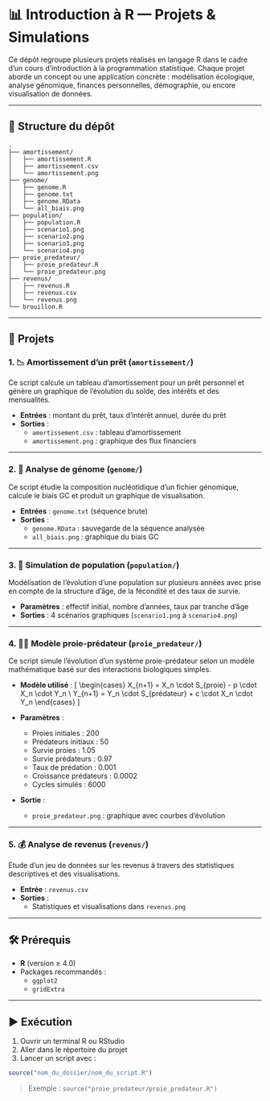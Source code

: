 # 📊 Introduction à R — Projets & Simulations

Ce dépôt regroupe plusieurs projets réalisés en langage R dans le cadre d’un cours d’introduction à la programmation statistique. Chaque projet aborde un concept ou une application concrète : modélisation écologique, analyse génomique, finances personnelles, démographie, ou encore visualisation de données.

---

## 📁 Structure du dépôt

```
.
├── amortissement/
│   ├── amortissement.R
│   ├── amortissement.csv
│   └── amortissement.png
├── genome/
│   ├── genome.R
│   ├── genome.txt
│   ├── genome.RData
│   └── all_biais.png
├── population/
│   ├── population.R
│   ├── scenario1.png
│   ├── scenario2.png
│   ├── scenario3.png
│   └── scenario4.png
├── proie_predateur/
│   ├── proie_predateur.R
│   └── proie_predateur.png
├── revenus/
│   ├── revenus.R
│   ├── revenus.csv
│   └── revenus.png
└── brouillon.R
```

---

## 🧮 Projets

### 1. 📉 Amortissement d’un prêt (`amortissement/`)
Ce script calcule un tableau d’amortissement pour un prêt personnel et génère un graphique de l’évolution du solde, des intérêts et des mensualités.

- **Entrées** : montant du prêt, taux d’intérêt annuel, durée du prêt
- **Sorties** :
  - `amortissement.csv` : tableau d’amortissement
  - `amortissement.png` : graphique des flux financiers

---

### 2. 🧬 Analyse de génome (`genome/`)
Ce script étudie la composition nucléotidique d’un fichier génomique, calcule le biais GC et produit un graphique de visualisation.

- **Entrées** : `genome.txt` (séquence brute)
- **Sorties** :
  - `genome.RData` : sauvegarde de la séquence analysée
  - `all_biais.png` : graphique du biais GC

---

### 3. 👥 Simulation de population (`population/`)
Modélisation de l’évolution d’une population sur plusieurs années avec prise en compte de la structure d’âge, de la fécondité et des taux de survie.

- **Paramètres** : effectif initial, nombre d’années, taux par tranche d’âge
- **Sorties** : 4 scénarios graphiques (`scenario1.png` à `scenario4.png`)

---

### 4. 🐇🦊 Modèle proie-prédateur (`proie_predateur/`)
Ce script simule l’évolution d’un système proie-prédateur selon un modèle mathématique basé sur des interactions biologiques simples.

- **Modèle utilisé** :
  \[
  \begin{cases}
  X_{n+1} = X_n \cdot S_{proie} - p \cdot X_n \cdot Y_n \\
  Y_{n+1} = Y_n \cdot S_{prédateur} + c \cdot X_n \cdot Y_n
  \end{cases}
  \]

- **Paramètres** :
  - Proies initiales : 200
  - Prédateurs initiaux : 50
  - Survie proies : 1.05
  - Survie prédateurs : 0.97
  - Taux de prédation : 0.001
  - Croissance prédateurs : 0.0002
  - Cycles simulés : 6000

- **Sortie** :
  - `proie_predateur.png` : graphique avec courbes d’évolution

---

### 5. 💰 Analyse de revenus (`revenus/`)
Étude d’un jeu de données sur les revenus à travers des statistiques descriptives et des visualisations.

- **Entrée** : `revenus.csv`
- **Sorties** :
  - Statistiques et visualisations dans `revenus.png`

---

## 🛠️ Prérequis

- **R** (version ≥ 4.0)
- Packages recommandés :
  - `ggplot2`
  - `gridExtra`

---

## ▶️ Exécution

1. Ouvrir un terminal R ou RStudio
2. Aller dans le répertoire du projet
3. Lancer un script avec :

```r
source("nom_du_dossier/nom_du_script.R")
```

> Exemple : `source("proie_predateur/proie_predateur.R")`
